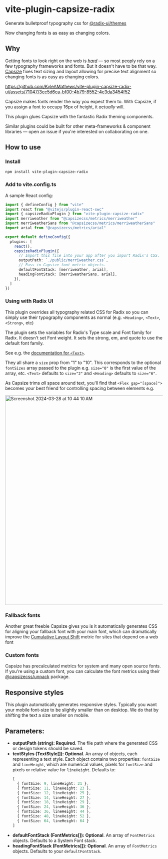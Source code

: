 # vite-plugin-capsize-radix

Generate bulletproof typography css for [@radix-ui/themes](https://www.radix-ui.com/)

Now changing fonts is as easy as changing colors.

## Why

Getting fonts to look right on the web is [_hard_](https://fantasai.inkedblade.net/style/talks/atypi-2021/atypi-2021-precise-text-alignment.mp4) — so most peoply rely on
a few typography frameworks and fonts. But it doesn't have to be that way.
[Capsize](https://seek-oss.github.io/capsize/) fixes text sizing and layout
allowing for precise text alignment so changing fonts is as easy as changing
colors.

https://github.com/KyleAMathews/vite-plugin-capsize-radix-ui/assets/71047/3ec5d6ca-bf00-4b79-8552-4e3da3454f52

Capsize makes fonts render the way you expect them to. With Capsize, if you
assign a font to occupy 16px of height, it _actually_ will.

This plugin glues Capsize with the fantastic Radix theming components.

Similar plugins could be built for other meta-frameworks & component libraries — open an issue
if you're interested on collaborating on one.

## How to use

### Install

`npm install vite-plugin-capsize-radix`

### Add to vite.config.ts

A sample React config:
```ts
import { defineConfig } from "vite"
import react from "@vitejs/plugin-react-swc"
import { capsizeRadixPlugin } from "vite-plugin-capsize-radix"
import merriweather from "@capsizecss/metrics/merriweather"
import merriweatherSans from "@capsizecss/metrics/merriweatherSans"
import arial from "@capsizecss/metrics/arial"

export default defineConfig({
  plugins: [
    react(),
    capsizeRadixPlugin({
      // Import this file into your app after you import Radix's CSS.
      outputPath: `./public/merriweather.css`,
      // Pass in Capsize font metric objects.
      defaultFontStack: [merriweather, arial],
      headingFontStack: [merriweatherSans, arial],
    }),
  ]
})
```

### Using with Radix UI
This plugin overrides all typography related CSS for Radix so you can simply
use their typography components as normal (e.g. `<Heading>`, `<Text>`, `<Strong>`, etc)

The plugin sets the variables for Radix's Type scale and Font family for Radix.
It doesn't set Font weight. It sets the strong, em, and quote to use the default font family.

See e.g. the [documentation for `<Text>`](https://www.radix-ui.com/themes/docs/components/text).

They all share a `size` prop from "1" to "10". This corresponds to the optional
`fontSizes` array passed to the plugin e.g. `size="0"` is the first value of
the array, etc. `<Text>` defaults to `size="2"` and `<Heading>` defaults to
`size="6"`.

As Capsize trims _all_ space around text, you'll find that `<Flex gap="[space]">` becomes
your best friend for controlling spacing between elements e.g.

<img width="669" alt="Screenshot 2024-03-28 at 10 44 10 AM" src="https://github.com/KyleAMathews/vite-plugin-capsize-radix-ui/assets/71047/b8552d58-4e2d-42d6-9b7b-a595466c2725">

### Fallback fonts

Another great freebie Capsize gives you is it automatically generates CSS for
aligning your fallback font with your main font, which can dramatically improve
the [Cumulative Layout Shift](https://web.dev/cls/) metric for sites that depend on a web font

### Custom fonts

Capsize has precalculated metrics for system and many open source fonts. If you're
using a custom font, you can calculate the font metrics using their [@capsizecss/unpack](https://github.com/seek-oss/capsize?tab=readme-ov-file#unpack) package.

## Responsive styles
This plugin automatically generates responsive styles. Typically you want your mobile font-size
to be slightly smaller than on desktop. We do that by shifting the text a size smaller on mobile.

## Parameters:

* __outputPath (string): Required__. The file path where the generated CSS or design tokens should be saved.
* __textStyles (TextStyle[]): Optional__. An array of objects, each representing a text style. Each object contains two properties: `fontSize` and `lineHeight`, which are numerical values, pixels for `fontSize` and pixels or relative value for `lineHeight`. Defaults to:
    ```ts
    [
      { fontSize: 9, lineHeight: 21 },
      { fontSize: 11, lineHeight: 23 },
      { fontSize: 12, lineHeight: 25 },
      { fontSize: 14, lineHeight: 27 },
      { fontSize: 18, lineHeight: 29 },
      { fontSize: 24, lineHeight: 36 },
      { fontSize: 36, lineHeight: 44 },
      { fontSize: 48, lineHeight: 52 },
      { fontSize: 64, lineHeight: 64 }
    ]
    ```
* __defaultFontStack (FontMetrics[]): Optional__. An array of `FontMetrics` objects. Defaults to a System Font stack.
* __headingFontStack (FontMetrics[]): Optional__. An array of `FontMetrics` objects. Defaults to your `defaultFontStack`.
